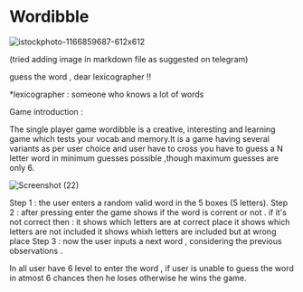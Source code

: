 # Wordibble
![istockphoto-1166859687-612x612](https://user-images.githubusercontent.com/76883890/157510627-e5b1f713-3e9d-42da-b164-29e84a0a3be5.jpg)

(tried adding image in markdown file as suggested on telegram)

guess the word , dear lexicographer !!

*lexicographer : someone who knows a lot of words 


Game introduction : 

The single player game wordibble is a creative, interesting and learning game which tests your vocab and memory.It is a game having several variants as per user choice and user have to cross you have to guess a N letter word in minimum guesses possible ,though maximum guesses are only 6. 

![Screenshot (22)](https://user-images.githubusercontent.com/76883890/157546929-0cda3730-5eeb-4884-b575-a7ae06aaac71.png)


Step 1 : the user enters a random valid word in the 5 boxes (5 letters).
Step 2 : after pressing enter the game shows if the word is corrent or not .
            if it's not correct then : 
                it shows which letters are at correct place 
                it shows which letters are not included 
                it shows whixh letters are included but at wrong place 
Step 3 : now the user inputs a next word , considering the previous observations .

In all user have 6 level to enter the word , if user is unable to guess the word in atmost 6 chances then he loses otherwise he wins the game. 
